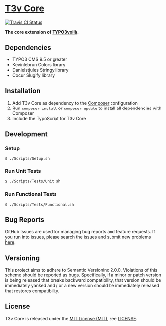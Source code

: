 [T3v Core]
==========

[![Travis CI Status][Travis CI Status]][Travis CI]

**The core extension of [TYPO3voilà].**

Dependencies
------------

* TYPO3 CMS 9.5 or greater
* Kevinlebrun Colors library
* Danielstjules Stringy library
* Cocur Slugify library

Installation
------------

1. Add T3v Core as dependency to the [Composer] configuration
2. Run `composer install` or `composer update` to install all dependencies with Composer
3. Include the TypoScript for T3v Core

Development
-----------

### Setup

```sh
$ ./Scripts/Setup.sh
```

### Run Unit Tests

```sh
$ ./Scripts/Tests/Unit.sh
```

### Run Functional Tests

```sh
$ ./Scripts/Tests/Functional.sh
```

Bug Reports
-----------

GitHub Issues are used for managing bug reports and feature requests. If you run into issues, please search the issues and submit new
problems [here].

Versioning
----------

This project aims to adhere to [Semantic Versioning 2.0.0]. Violations of this scheme should be reported as bugs. Specifically, if a minor
or patch version is being released that breaks backward compatibility, that version should be immediately yanked and / or a new version
should be immediately released that restores compatibility.

License
-------

T3v Core is released under the [MIT License (MIT)], see [LICENSE].

[Acceptance testing TYPO3]: https://wiki.typo3.org/Acceptance_testing "Acceptance testing TYPO3"
[Automated testing TYPO3]: https://wiki.typo3.org/Automated_testing "Automated testing TYPO3"
[Composer]: https://getcomposer.org "Dependency Manager for PHP"
[Functional testing TYPO3]: https://wiki.typo3.org/Functional_testing "Functional testing TYPO3"
[here]: https://github.com/t3v/t3v_core/issues "GitHub Issue Tracker"
[LICENSE]: https://raw.githubusercontent.com/t3v/t3v_core/master/LICENSE "License"
[MIT License (MIT)]: http://opensource.org/licenses/MIT "The MIT License (MIT)"
[Semantic Versioning 2.0.0]: http://semver.org "Semantic Versioning 2.0.0"
[T3v Core]: https://t3v.github.io/t3v_core/ "The core extension of TYPO3voilà."
[Travis CI]: https://travis-ci.org/t3v/t3v_core "T3v Core at Travis CI"
[Travis CI Status]: https://img.shields.io/travis/t3v/t3v_core.svg?style=flat "Travis CI Status"
[TYPO3voilà]: https://github.com/t3v "“UH LÁLÁ, TYPO3!”"
[Unit Testing TYPO3]: https://wiki.typo3.org/Unit_Testing_TYPO3 "Unit testing TYPO3"
